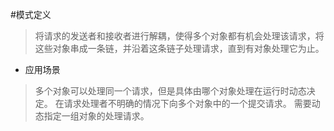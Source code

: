 #模式定义
>将请求的发送者和接收者进行解耦，使得多个对象都有机会处理该请求，将这些对象串成一条链，并沿着这条链子处理请求，直到有对象处理它为止。

* 应用场景
>多个对象可以处理同一个请求，但是具体由哪个对象处理在运行时动态决定。
在请求处理者不明确的情况下向多个对象中的一个提交请求。
需要动态指定一组对象的处理请求。